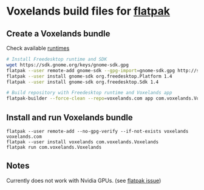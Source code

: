 # Voxelands build files for [flatpak](http://flatpak.org/)

## Create a Voxelands bundle
Check available [runtimes](http://flatpak.org/runtimes.html)
```bash
# Install Freedesktop runtime and SDK
wget https://sdk.gnome.org/keys/gnome-sdk.gpg
flatpak --user remote-add gnome-sdk --gpg-import=gnome-sdk.gpg http://sdk.gnome.org/repo/
flatpak --user install gnome-sdk org.freedesktop.Platform 1.4
flatpak --user install gnome-sdk org.freedesktop.Sdk 1.4

# Build repository with Freedesktop runtime and Voxelands app
flatpak-builder --force-clean --repo=voxelands.com app com.voxelands.Voxelands.json
```

## Install and run Voxelands bundle
```
flatpak --user remote-add --no-gpg-verify --if-not-exists voxelands voxelands.com
flatpak --user install voxelands com.voxelands.Voxelands
flatpak run com.voxelands.Voxelands
```

## Notes
Currently does not work with Nvidia GPUs. (see [flatpak issue](https://github.com/flatpak/flatpak/issues/138))
